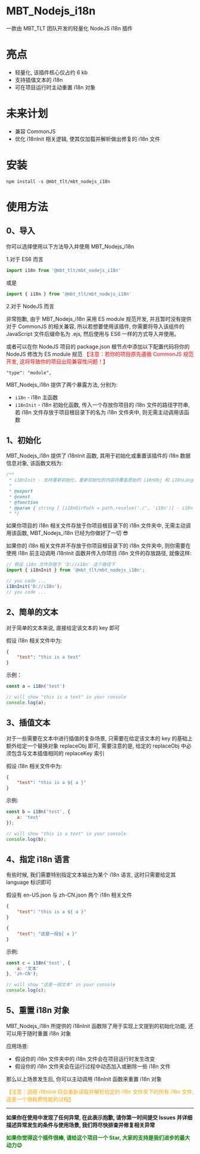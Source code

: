 # MBT_Nodejs_i18n
一款由 MBT_TLT 团队开发的轻量化 NodeJS i18n 插件

# 亮点
 - 轻量化, 该插件核心仅占约 6 kb
 - 支持插值文本的 i18n
 - 可在项目运行时主动重置 i18n 对象

# 未来计划
 - 兼容 CommonJS
 - 优化 i18nInit 相关逻辑, 使其仅加载并解析做出修复的 i18n 文件

# 安装
```shell
npm install -s @mbt_tlt/mbt_nodejs_i18n
```

# 使用方法
## 0、导入
你可以选择使用以下方法导入并使用 MBT_Nodejs_i18n

1.对于 ES6 而言
```javascript
import i18n from '@mbt_tlt/mbt_nodejs_i18n'
```
或是
```javascript
import { i18n } from '@mbt_tlt/mbt_nodejs_i18n'
```
2.对于 NodeJS 而言

非常抱歉, 由于 MBT_Nodejs_i18n 采用 ES module 规范开发, 并且暂时没有提供对于 CommonJS 的相关兼容, 
所以若想要使用该插件, 你需要将导入该组件的 JavaScript 文件后缀命名为 .ejs, 然后使用与 ES6 一样的方式导入并使用。

或者可以在你 NodeJS 项目的 package.json 根节点中添加以下配置代码将你的 NodeJS 修改为 ES module 规范
<span style="color: red">【注意：若你的项目原先遵循 CommonJS 规范开发, 这将导致你的项目出现兼容性问题！】</span>
```text
"type": "module",
```

MBT_Nodejs_i18n 提供了两个暴露方法, 分别为: 
 - `i18n` - i18n 主函数
 - `i18nInit` - i18n 初始化函数, 传入一个存放你项目的 i18n 文件的路径字符串, 若 i18n 文件存放于项目根目录下的名为 i18n 文件夹中, 则无需主动调用该函数

## 1、初始化
MBT_Nodejs_i18n 提供了 i18nInit 函数, 其用于初始化或重置该插件的 i18n 数据信息对象, 该函数文档为:
```javascript
/**
 * i18nInit - 支持重新初始化，重新初始化的内容将覆盖原始的 i18nObj 和 i18nLanguageArr
 *
 * @export
 * @const
 * @function
 * @param { string } [i18nDirPath = path.resolve('./', 'i18n')] - i18n 文件夹路径, 默认为项目根目录的 i18n 文件夹
 * */
```
如果你项目的 i18n 相关文件存放于你项目根目录下的 i18n 文件夹中, 无需主动调用该函数, MBT_Nodejs_i18n 已经为你做好了一切 😎

如果你的 i18n 相关文件并不存放于你项目根目录下的 i18n 文件夹中, 则你需要在使用 i18n 前主动调用 i18nInit 函数并传入你项目 i18n 文件的存放路径, 就像这样:
```javascript
// 假设 i18n 文件存放于 'D://i18n' 这个路径下
import { i18nInit } from '@mbt_tlt/mbt_nodejs_i18n';

// you code ...
i18nInit('D://i18n');
// you code ...
```

## 2、简单的文本
对于简单的文本来说, 直接给定该文本的 key 即可

假设 i18n 相关文件中为:
```json
{
    "test": "this is a text"
}
```
示例：
```javascript
const a = i18n('test')

// will show "this is a text" in your console
console.log(a);
```


## 3、插值文本
对于一些需要在文本中进行插值的复杂场景, 只需要在给定该文本的 key 的基础上额外给定一个替换对象 replaceObj 即可, 
需要注意的是, 给定的 replaceObj 中必须包含与文本插值相同的 replaceKey 索引

假设 i18n 相关文件中为:
```json
{
    "test": "this is a ${ a }"
}
```
示例:
```javascript
const b = i18n('test', {
    a: 'text'
});

// will show "this is a text" in your console
console.log(b);
```

## 4、指定 i18n 语言
有些时候, 我们需要特别指定文本输出为某个 i18n 语言, 这时只需要给定其 language 标识即可

假设有 en-US.json 与 zh-CN.json 两个 i18n 相关文件
```json
{
    "test": "this is a ${ a }"
}
```
```json
{
    "test": "这是一段${ a }"
}
```
示例:
```javascript
const c = i18n('test', {
    a: '文本'
}, 'zh-CN');

// will show "这是一段文本" in your console
console.log(c);
```

## 5、重置 i18n 对象
MBT_Nodejs_i18n 所提供的 i18nInit 函数除了用于实现上文提到的初始化功能, 还可以用于随时重置 i18n 对象

应用场景: 
 - 假设你的 i18n 文件夹中的 i18n 文件会在项目运行时发生改变
 - 假设你的 i18n 文件夹会在运行过程中动态加入或删除一些 i18n 文件

那么以上场景发生后, 你可以主动调用 i18nInit 函数来重置 i18n 对象

<span style="color: orange">【注意：调用 i18nInit 将会重新读取并解析给定的 i18n 文件夹下的所有 i18n 文件, 这是一个很耗费性能的过程】</span>

---
<b>如果你在使用中发现了任何异常, 在此表示抱歉, 请你第一时间提交 Issues 并详细描述异常发生的条件与使用场景, 我们将尽快排查并修复相关异常</b>

<b style="color: green">如果你觉得这个插件很棒, 请给这个项目一个 Star, 大家的支持是我们进步的最大动力😉</b>
